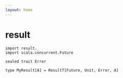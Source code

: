 ```yaml
---
layout: home
---
```


# result

```tut
import result._
import scala.concurrent.Future

sealed trait Error

type MyResult[A] = ResultT[Future, Unit, Error, A]
```